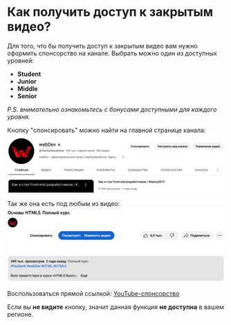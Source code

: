 # Как получить доступ к закрытым видео?

Для того, что бы получить доступ к закрытым видео вам нужно оформить спонсорство на канале. Выбрать можно один из доступных уровней:
- **Student**
- **Junior**
- **Middle** 
- **Senior**

_P.S. внимательно ознакомьтесь с бонусами доступными для каждого уровня._

Кнопку "спонсировать" можно найти на главной странице канала:
<img src="assets/main.png" />

Так же она есть под любым из видео:
<img src="assets/video.png" />

Воспользоваться прямой ссылкой: [YouTube-спонсорство][sponsor]

Если вы **не видите** кнопку, значит данная функция **не доступна** в вашем регионе.

[sponsor]: https://www.youtube.com/channel/UCE9ODjNIkOHrnSdkYWLfYhg/join
